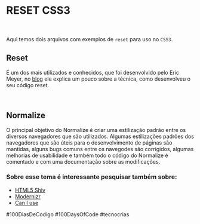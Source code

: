 # RESET CSS3
<br />

<p style="font-size:16px">

Aqui temos dois arquivos com exemplos de `reset` para uso no `CSS3`.

</p>


## Reset

<p style="font-size:16px">

É um dos mais utilizados e conhecidos, que foi desenvolvido pelo Eric Meyer, no <a href="https://meyerweb.com/eric/tools/css/reset/">blog</a> ele explica um pouco sobre a técnica, como desenvolveu o seu código reset.

</p>

<br />

## Normalize

<p style="font-size:16px">

O principal objetivo do Normalize é criar uma estilização padrão entre os diversos navegadores que são utilizados. Algumas estilizações padrões dos navegadores que são úteis para o desenvolvimento de páginas são mantidas, alguns bugs comuns entre os navegodes são corrigidos, algumas melhorias de usabilidade e também todo o código do Normalize é comentado e com uma documentação sobre as modificações.

</p>

### Sobre esse tema é interessante pesquisar também sobre:


<ul>
<li><a href="https://github.com/aFarkas/html5shiv">HTML5 Shiv</a></li>
<li><a href="https://modernizr.com/">Modernizr</a></li>
<li><a href="https://caniuse.com/">Can I use</a></li>

</ul>

#100DiasDeCodigo #100DaysOfCode #tecnocrias


